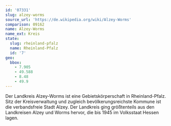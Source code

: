 ```yaml
---
id: '07331'
slug: alzey-worms
source_url: 'https://de.wikipedia.org/wiki/Alzey-Worms'
comparison: 09162
name: Alzey-Worms
name_ext: Kreis
state:
  slug: rheinland-pfalz
  name: Rheinland-Pfalz
  id: '7'
geo:
  bbox:
    - 7.905
    - 49.588
    - 8.48
    - 49.9
---
```


Der Landkreis Alzey-Worms ist eine Gebietskörperschaft in Rheinland-Pfalz. Sitz der Kreisverwaltung und zugleich bevölkerungsreichste Kommune ist die verbandsfreie Stadt Alzey. Der Landkreis ging größtenteils aus den Landkreisen Alzey und Worms hervor, die bis 1945 im Volksstaat Hessen lagen.
